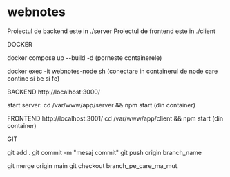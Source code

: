 # webnotes


Proiectul de backend este in ./server
Proiectul de frontend este in ./client

DOCKER

docker compose up --build -d (porneste containerele)

docker exec -it webnotes-node sh (conectare in containerul de node care contine si be si fe)

BACKEND http://localhost:3000/

start server: 
    cd /var/www/app/server && npm start (din container)


FRONTEND http://localhost:3001/
    cd /var/www/app/client && npm start (din container)


GIT

git add .
git commit -m "mesaj commit"
git push origin branch_name


git merge origin main
git checkout branch_pe_care_ma_mut